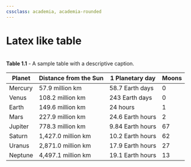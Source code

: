 ```yaml
---
cssclass: academia, academia-rounded
---
```

# Latex like table
<br>

<caption><b>Table 1.1</b> - A sample table with a descriptive caption.</caption>

| Planet  |Distance from the Sun |1 Planetary day|Moons |
|---------|-----------------------|------------------|-------|
| Mercury |57.9 million km | 58.7 Earth days  |0|
| Venus   | 108.2 million km      | 243 Earth days   |0 |
| Earth   | 149.6 million km      | 24 hours         | 1     |
| Mars    |227.9 million km |24.6 Earth hours|2|
| Jupiter | 778.3 million km      |9.84 Earth hours| 67    |
| Saturn  | 1,427.0 million km    | 10.2 Earth hours | 62    |
| Uranus  | 2,871.0 million km    | 17.9 Earth hours | 27    |
| Neptune | 4,497.1 million km    | 19.1 Earth hours |13|


